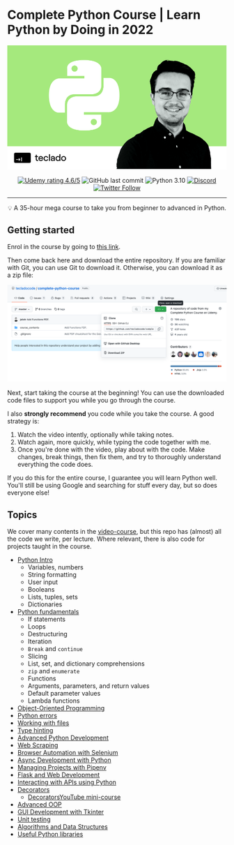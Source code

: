 # Complete Python Course | Learn Python by Doing in 2022

<p align="center">
 <img src="assets/course-image.png" alt="Complete Python Course | Learn Python by Doing in 2022 (Udemy banner image)"></a>
</p>

<div align="center">

[![Udemy rating 4.6/5](https://img.shields.io/badge/udemy-4.6%2F5-brightgreen)](https://go.tecla.do/cpc) ![GitHub last commit](https://img.shields.io/github/last-commit/tecladocode/complete-python-course) ![Python 3.10](https://img.shields.io/badge/python-3.10-yellow) [![Discord](https://img.shields.io/discord/614395983807250433)](https://discord.gg/78Nvd3p) [![Twitter Follow](https://img.shields.io/twitter/follow/jslvtr?style=social) ](https://twitter.com/jslvtr)

</div>

---

<p align = "center">💡 A 35-hour mega course to take you from beginner to advanced in Python.</p>

## Getting started

Enrol in the course by going to [this link](https://go.tecla.do/cpc).

Then come back here and download the entire repository. If you are familiar with Git, you can use Git to download it. Otherwise, you can download it as a zip file:

![Download repo as a zip file](assets/download-repo-zip.png)

Next, start taking the course at the beginning! You can use the downloaded code files to support you while you go through the course.

I also **strongly recommend** you code while you take the course. A good strategy is:

1. Watch the video intently, optionally while taking notes.
2. Watch again, more quickly, while typing the code together with me.
3. Once you're done with the video, play about with the code. Make changes, break things, then fix them, and try to thoroughly understand everything the code does.

If you do this for the entire course, I guarantee you will learn Python well. You'll still be using Google and searching for stuff every day, but so does everyone else!

## Topics

We cover many contents in the [video-course](https://go.tecla.do/cpc), but this repo has (almost) all the code we write, per lecture. Where relevant, there is also code for projects taught in the course.

- [Python Intro](course_contents/1_intro)
  - Variables, numbers
  - String formatting
  - User input
  - Booleans
  - Lists, tuples, sets
  - Dictionaries
- [Python fundamentals](course_contents/2_intro_to_python)
  - If statements
  - Loops
  - Destructuring
  - Iteration
  - `Break` and `continue`
  - Slicing
  - List, set, and dictionary comprehensions
  - `zip` and `enumerate`
  - Functions
  - Arguments, parameters, and return values
  - Default parameter values
  - Lambda functions
- [Object-Oriented Programming](course_contents/4_object_oriented_programming)
- [Python errors](course_contents/5_errors)
- [Working with files](course_contents/6_files)
- [Type hinting](course_contents/8_type_hinting/)
- [Advanced Python Development](course_contents/10_advanced_python)
- [Web Scraping](course_contents/11_web_scraping)
- [Browser Automation with Selenium](course_contents/12_browser_automation_selenium)
- [Async Development with Python](course_contents/13_async_development)
- [Managing Projects with Pipenv](course_contents/14_managing_projects_pipenv)
- [Flask and Web Development](course_contents/15_flask)
- [Interacting with APIs using Python](course_contents/16_interacting_with_apis)
- [Decorators](course_contents/17_decorators/)
  - [DecoratorsYouTube mini-course](https://blog.teclado.com/decorators-in-python/)
- [Advanced OOP](course_contents/18_advanced_oop)
- [GUI Development with Tkinter](course_contents/19_gui_development_tkinter)
- [Unit testing](course_contents/20_unit_testing)
- [Algorithms and Data Structures](course_contents/21_algorithms_data_structures)
- [Useful Python libraries](course_contents/22_popular_libraries)